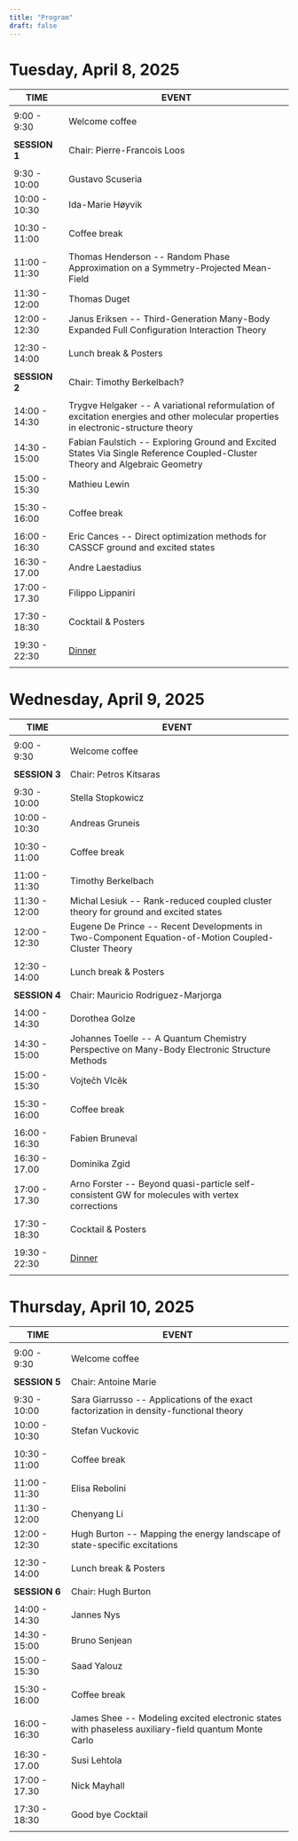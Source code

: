 ```yaml
---
title: "Program"
draft: false
---
```



# Tuesday, April 8, 2025
    
| TIME          | EVENT           |
| ------------- | ----------------|
|               |                 |
|  9:00 -  9:30 | Welcome coffee  |
|               |                 |
| **SESSION 1** | Chair: Pierre-Francois Loos |
|               |                 |
|  9:30 - 10:00 | Gustavo Scuseria |
| 10:00 - 10:30 | Ida-Marie Høyvik |
|               |                 | 
| 10:30 - 11:00 | Coffee break    |
|               |                 | 
| 11:00 - 11:30 | Thomas Henderson -- Random Phase Approximation on a Symmetry-Projected Mean-Field |
| 11:30 - 12:00 | Thomas Duget |
| 12:00 - 12:30 | Janus Eriksen -- Third-Generation Many-Body Expanded Full Configuration Interaction Theory |
|               |                 |
| 12:30 - 14:00 | Lunch break & Posters    |
|               |                 |
| **SESSION 2** | Chair: Timothy Berkelbach? |
|               |                 |
| 14:00 - 14:30 | Trygve Helgaker -- A variational reformulation of excitation energies and other molecular properties in electronic-structure theory |
| 14:30 - 15:00 | Fabian Faulstich -- Exploring Ground and Excited States Via Single Reference Coupled-Cluster Theory and Algebraic Geometry |
| 15:00 - 15:30 | Mathieu Lewin |
|               |                 | 
| 15:30 - 16:00 | Coffee break    |
|               |                 | 
| 16:00 - 16:30 | Eric Cances -- Direct optimization methods for CASSCF ground and excited states |
| 16:30 - 17.00 | Andre Laestadius |
| 17:00 - 17.30 | Filippo Lippaniri |
|               |                 | 
| 17:30 - 18:30 | Cocktail & Posters      |
|               |                 | 
| 19:30 - 22:30 | [Dinner](https://www.samsara.fr)        | 
|               |                 | 

# Wednesday, April 9, 2025
    
| TIME          | EVENT           |
| ------------- | ----------------|
|               |                 |
|  9:00 -  9:30 | Welcome coffee  |
|               |                 |
| **SESSION 3** | Chair: Petros Kitsaras |
|               |                 |
|  9:30 - 10:00 | Stella Stopkowicz |
| 10:00 - 10:30 | Andreas Gruneis |
|               |                 | 
| 10:30 - 11:00 | Coffee break    |
|               |                 | 
| 11:00 - 11:30 | Timothy Berkelbach |
| 11:30 - 12:00 | Michal Lesiuk -- Rank-reduced coupled cluster theory for ground and excited states |
| 12:00 - 12:30 | Eugene De Prince -- Recent Developments in Two-Component Equation-of-Motion Coupled-Cluster Theory |
|               |                 |
| 12:30 - 14:00 | Lunch break & Posters |
|               |                 |
| **SESSION 4** | Chair: Mauricio Rodriguez-Marjorga |
|               |                 |
| 14:00 - 14:30 | Dorothea Golze |
| 14:30 - 15:00 | Johannes Toelle -- A Quantum Chemistry Perspective on Many-Body Electronic Structure Methods |
| 15:00 - 15:30 | Vojtečh Vlcěk |
|               |                 | 
| 15:30 - 16:00 | Coffee break    |
|               |                 | 
| 16:00 - 16:30 | Fabien Bruneval |
| 16:30 - 17.00 | Dominika Zgid   |
| 17:00 - 17.30 | Arno Forster -- Beyond quasi-particle self-consistent GW for molecules with vertex corrections  |
|               |                 | 
| 17:30 - 18:30 | Cocktail & Posters |
|               |                 | 
| 19:30 - 22:30 | [Dinner](https://brasserielesbeauxarts.fr) | 
|               |                 | 

# Thursday, April 10, 2025
    
| TIME          | EVENT           |
| ------------- | ----------------|
|               |                 |
|  9:00 -  9:30 | Welcome coffee  |
|               |                 |
| **SESSION 5** | Chair: Antoine Marie |
|               |                 |
|  9:30 - 10:00 | Sara Giarrusso -- Applications of the exact factorization in density-functional theory |
| 10:00 - 10:30 | Stefan Vuckovic |
|               |                 | 
| 10:30 - 11:00 | Coffee break    |
|               |                 | 
| 11:00 - 11:30 | Elisa Rebolini |
| 11:30 - 12:00 | Chenyang Li |
| 12:00 - 12:30 | Hugh Burton -- Mapping the energy landscape of state-specific excitations |
|               |                 |
| 12:30 - 14:00 | Lunch break & Posters    |
|               |                 |
| **SESSION 6** | Chair: Hugh Burton |
|               |                 |
| 14:00 - 14:30 | Jannes Nys |
| 14:30 - 15:00 | Bruno Senjean |
| 15:00 - 15:30 | Saad Yalouz |
|               |                 | 
| 15:30 - 16:00 | Coffee break    |
|               |                 | 
| 16:00 - 16:30 | James Shee -- Modeling excited electronic states with phaseless auxiliary-field quantum Monte Carlo |
| 16:30 - 17.00 | Susi Lehtola |
| 17:00 - 17.30 | Nick Mayhall |
|               |                 | 
| 17:30 - 18:30 | Good bye Cocktail |
|               |                 |



